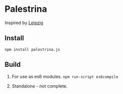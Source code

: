 Palestrina
==========

Inspired by [Leipzig](https://github.com/ctford/leipzig)

Install
-------
`npm install palestrina.js`

Build
-----
1. For use as es6 modules.
    `npm run-script es6compile`

2. Standalone - not complete.
